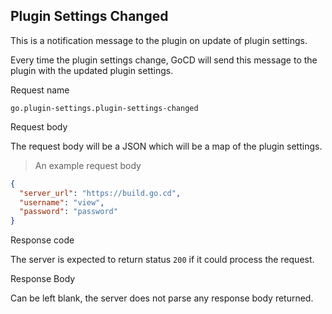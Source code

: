 ## Plugin Settings Changed

This is a notification message to the plugin on update of plugin settings.

Every time the plugin settings change, GoCD will send this message to the plugin with the updated plugin settings.

<p class='request-name-heading'>Request name</p>

`go.plugin-settings.plugin-settings-changed`

<p class='request-body-heading'>Request body</p>

The request body will be a JSON which will be a map of the plugin settings.

> An example request body

```json
{
  "server_url": "https://build.go.cd",
  "username": "view",
  "password": "password"
}
```

<p class='response-code-heading'>Response code</p>

The server is expected to return status `200` if it could process the request.

<p class='response-body-heading'>Response Body</p>

Can be left blank, the server does not parse any response body returned.
